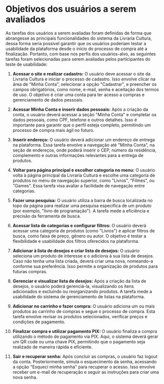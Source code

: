 # Objetivos dos usuários a serem avaliados 

As tarefas dos usuários a serem avaliadas foram definidas de forma que abrangesse as principais funcionalidades do sistema da Livraria Cultura, dessa forma seria possivel garantir que os usuários poderiam testar a usabilidade da plataforma desde o início do processo de compra até a finalização. Portanto, com base nos perfis dos usuários-alvo, as seguintes tarefas foram selecionadas para serem avaliadas pelos participantes do  teste de usabilidade:

1. **Acessar o site e realizar cadastro:** O usuário deve acessar o site da Livraria Cultura e iniciar o processo de cadastro. Isso envolve clicar na área de "Minha Conta", selecionar a opção "Cadastrar", e preencher os campos obrigatórios, como nome, e-mail, senha e aceitação dos termos de uso. O objetivo é criar uma conta para ter acesso a compras e gerenciamento de dados pessoais. 

2. **Acessar Minha Conta e inserir dados pessoais:** Após a criação da conta, o usuário deverá acessar a seção "Minha Conta" e completar os dados pessoais, como CPF, telefone e outros detalhes. Isso é importante para garantir que o perfil esteja completo, permitindo um processo de compra mais ágil no futuro. 

3. **Inserir endereço:** O usuário deverá adicionar um endereço de entrega na plataforma. Essa tarefa envolve a navegação até "Minha Conta", na seção de endereços, onde poderá inserir o CEP, número da residência, complemento e outras informações relevantes para a entrega de produtos. 

4. **Voltar para página principal e escolher categoria no menu:** O usuário volta à página principal da Livraria Cultura e escolhe uma categoria de produtos no menu de navegação superior, como "Livros", "Filmes", ou "Games". Essa tarefa visa avaliar a facilidade de navegação entre categorias. 

5. **Fazer uma pesquisa:** O usuário utiliza a barra de busca localizada no topo da página para realizar uma pesquisa específica de um produto (por exemplo, "livro de programação"). A tarefa mede a eficiência e precisão da ferramenta de busca. 

6. **Acessar lista de categorias e configurar filtros:** O usuário deverá acessar uma categoria de produtos (como "Livros") e aplicar filtros de busca, como faixa de preço, gênero ou autor. O objetivo é testar a flexibilidade e usabilidade dos filtros oferecidos na plataforma. 

7. **Adicionar à lista de desejos e criar lista de desejos:** O usuário seleciona um produto de interesse e o adiciona à sua lista de desejos. Caso não tenha uma lista criada, deverá criar uma nova, nomeando-a conforme sua preferência. Isso permite a organização de produtos para futuras compras. 

8. **Gerenciar e visualizar lista de desejos:** Após a criação da lista de desejos, o usuário poderá gerenciá-la, visualizando os itens adicionados e excluindo ou reorganizando produtos. A tarefa mede a usabilidade do sistema de gerenciamento de listas na plataforma. 

9. **Adicionar no carrinho e fazer compra:** O usuário adiciona um ou mais produtos ao carrinho de compras e segue o processo de compra. Esta tarefa envolve revisar os produtos selecionados, verificar preços e condições de pagamento. 

10. **Finalizar compra e utilizar pagamento PIX:** O usuário finaliza a compra utilizando o método de pagamento via PIX. Aqui, o sistema deverá gerar um QR code ou uma chave PIX, permitindo que o pagamento seja realizado de maneira rápida e eficiente. 

11. **Sair e recuperar senha:** Após concluir as compras, o usuário faz logout da conta. Posteriormente, simula o esquecimento da senha, acessando a opção "Esqueci minha senha" para recuperar o acesso. Isso envolve receber um e-mail de recuperação e seguir as instruções para criar uma nova senha.
